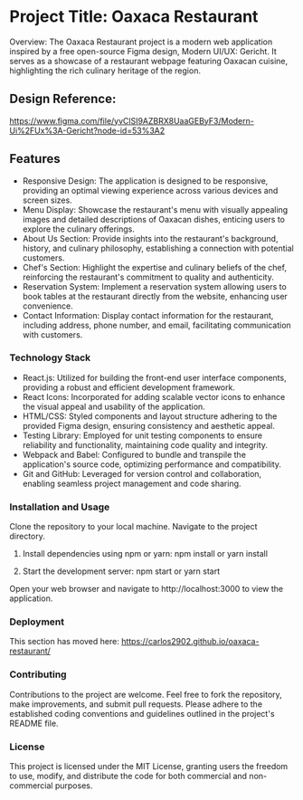 # Project Title: Oaxaca Restaurant

Overview:
The Oaxaca Restaurant project is a modern web application inspired by a free open-source Figma design, Modern UI/UX: Gericht. It serves as a showcase of a restaurant webpage featuring Oaxacan cuisine, highlighting the rich culinary heritage of the region.

## Design Reference:
https://www.figma.com/file/yvClSI9AZBRX8UaaGEByF3/Modern-Ui%2FUx%3A-Gericht?node-id=53%3A2

## Features

* Responsive Design: The application is designed to be responsive, providing an optimal viewing experience across various devices and screen sizes.
* Menu Display: Showcase the restaurant's menu with visually appealing images and detailed descriptions of Oaxacan dishes, enticing users to explore the culinary offerings.
* About Us Section: Provide insights into the restaurant's background, history, and culinary philosophy, establishing a connection with potential customers.
* Chef's Section: Highlight the expertise and culinary beliefs of the chef, reinforcing the restaurant's commitment to quality and authenticity.
* Reservation System: Implement a reservation system allowing users to book tables at the restaurant directly from the website, enhancing user convenience.
* Contact Information: Display contact information for the restaurant, including address, phone number, and email, facilitating communication with customers.

### Technology Stack

* React.js: Utilized for building the front-end user interface components, providing a robust and efficient development framework.
* React Icons: Incorporated for adding scalable vector icons to enhance the visual appeal and usability of the application.
* HTML/CSS: Styled components and layout structure adhering to the provided Figma design, ensuring consistency and aesthetic appeal.
* Testing Library: Employed for unit testing components to ensure reliability and functionality, maintaining code quality and integrity.
* Webpack and Babel: Configured to bundle and transpile the application's source code, optimizing performance and compatibility.
* Git and GitHub: Leveraged for version control and collaboration, enabling seamless project management and code sharing.



### Installation and Usage

Clone the repository to your local machine.
Navigate to the project directory.

1. Install dependencies using npm or yarn:
npm install
or
yarn install

2. Start the development server:
npm start
or
yarn start

Open your web browser and navigate to http://localhost:3000 to view the application.


### Deployment

This section has moved here: https://carlos2902.github.io/oaxaca-restaurant/

### Contributing

Contributions to the project are welcome. Feel free to fork the repository, make improvements, and submit pull requests. Please adhere to the established coding conventions and guidelines outlined in the project's README file.

### License

This project is licensed under the MIT License, granting users the freedom to use, modify, and distribute the code for both commercial and non-commercial purposes.

